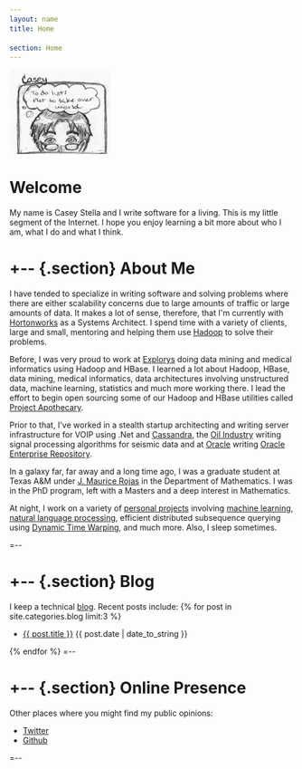 ```yaml
---
layout: name
title: Home

section: Home
---
```


<img class='inset right' src='/images/casey_headshot.jpg' title='Casey Stella' alt='Photo of Cartoon Casey' width='180px' />

Welcome
=======
My name is Casey Stella and I write software for a living.  This is my
little segment of the Internet. I hope you enjoy learning a bit more
about who I am, what I do and what I think.

+--	{.section}
About Me
========
I have tended to specialize in writing software and solving problems
where there are either scalability concerns due to large amounts of traffic
or large amounts of data.  It makes a lot of sense, therefore, that I'm
currently with [Hortonworks](http://www.hortonworks.com) as a Systems
Architect.  I spend time with a variety of clients, large and small, mentoring and helping
them use [Hadoop](http://hadoop.apache.org) to solve their problems.

Before, I was very proud to work at [Explorys](http://www.explorys.com)
doing data mining and medical informatics using Hadoop and HBase.  I learned 
a lot about Hadoop, HBase, data mining, medical informatics, data architectures
involving unstructured data, machine learning, statistics and much more working
there.  I lead the effort to begin open sourcing some of our Hadoop and HBase utilities
called [Project Apothecary](http://github.com/ExplorysMedical/Apothecary).

Prior to that, I've worked in a stealth startup architecting and writing server infrastructure
for VOIP using .Net and [Cassandra](http://cassandra.apache.org/),
the [Oil Industry](http://www.iongeo.com) writing signal
processing algorithms for seismic data and at [Oracle](http://www.oracle.com) writing 
[Oracle Enterprise Repository](http://www.oracle.com/us/products/middleware/soa/enterprise-repository/overview/index.html).

In a galaxy far, far away and a long time ago, I was a graduate student at
Texas A&M under [J. Maurice Rojas](http://www.math.tamu.edu/~rojas/) in
the Department of Mathematics.  I was in the PhD program, left with a Masters
and a deep interest in Mathematics.

At night, I work on a variety of [personal projects](http://github.com/cestella) involving 
[machine learning](https://github.com/cestella/better_news/blob/master/presentation/Better_News.pdf), [natural language processing](https://github.com/cestella/SenatorialSpeechInvestigation), 
efficient distributed subsequence querying using [Dynamic Time Warping](https://github.com/cestella/subsequence), and much more.  Also, I sleep sometimes.

=--

+-- {.section}
Blog
=====
I keep a technical [blog](/blog).
Recent posts include:
{% for post in site.categories.blog limit:3 %}
<ul class="compact recent">
<li>
	<a href="{{ post.url }}" title="{{ post.excerpt }}">{{ post.title }}</a>
	<span class="date">{{ post.date | date_to_string }}</span> 
</li>
</ul>
{% endfor %}
=--

+-- {.section}
Online Presence
====================================

Other places where you might find my public opinions:
<ul class="compact recent">
  <li><a href="http://twitter.com/casey_stella" title="Twitter">Twitter</a></li>
  <li><a href="https://github.com/cestella" title="Github">Github</a></li>
</ul>
=--
